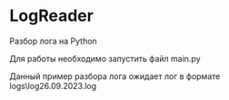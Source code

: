 # LogReader
Разбор лога на Python

Для работы необходимо запустить файл main.py

Данный пример разбора лога ожидает лог в формате logs\log26.09.2023.log
